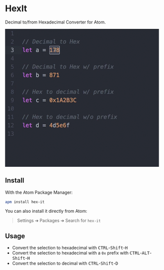 # HexIt

Decimal to/from Hexadecimal Converter for Atom.

![Demo](assets/demo.gif)

## Install

With the Atom Package Manager:

```bash
apm install hex-it
```

You can also install it directly from Atom:

> Settings ➔ Packages ➔ Search for `hex-it`

## Usage

- Convert the selection to hexadecimal with <kbd>CTRL</kbd>-<kbd>Shift</kbd>-<kbd>H</kbd>
- Convert the selection to hexadecimal with a `0x` prefix with <kbd>CTRL</kbd>-<kbd>ALT</kbd>-<kbd>Shift</kbd>-<kbd>H</kbd>
- Convert the selection to decimal with <kbd>CTRL</kbd>-<kbd>Shift</kbd>-<kbd>D</kbd>
